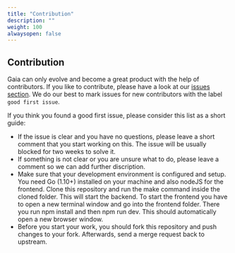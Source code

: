 ```yaml
---
title: "Contribution"
description: ""
weight: 100
alwaysopen: false
---
```


## Contribution

Gaia can only evolve and become a great product with the help of contributors. If you like to contribute, please have a look at our <a href="https://github.com/gaia-pipeline/gaia/issues" target="_blank">issues section</a>. We do our best to mark issues for new contributors with the label `good first issue`.

If you think you found a good first issue, please consider this list as a short guide:

* If the issue is clear and you have no questions, please leave a short comment that you start working on this. The issue will be usually blocked for two weeks to solve it.
* If something is not clear or you are unsure what to do, please leave a comment so we can add further discription.
* Make sure that your development environment is configured and setup. You need Go (1.10+) installed on your machine and also nodeJS for the frontend. Clone this repository and run the make command inside the cloned folder. This will start the backend. To start the frontend you have to open a new terminal window and go into the frontend folder. There you run npm install and then npm run dev. This should automatically open a new browser window.
* Before you start your work, you should fork this repository and push changes to your fork. Afterwards, send a merge request back to upstream.